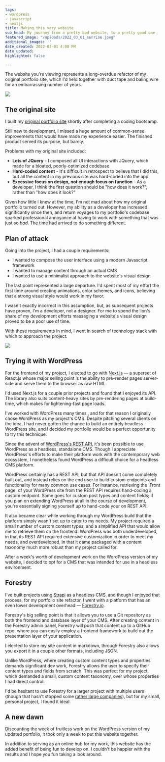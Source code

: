 ```yaml
---
tags:
- wordpress
- javascript
- nextjs
title: Making this very website
sub_head: My journey from a pretty bad website, to a pretty good one
featured_image: "/uploads/2022_03_01_sunrise.jpeg"
additional_images: ''
date_created: 2022-03-01 4:00 PM
date_updated: 
highlighted: false

---
```

The website you're viewing represents a long-overdue refactor of my original portfolio site, which I'd held together with duct tape and baling wire for an embarrassing number of years.

![](/uploads/2022_03_06_screen-shot-2022-03-06-at-12-59-21-pm.png)

## The original site

I built my [original portfolio site](http://oldsite.shanemadethat.com/) shortly after completing a coding bootcamp.

Still new to development, I missed a huge amount of common-sense improvements that would have made my experience easier. The finished product served its purpose, but barely.

Problems with my original site included:

* **Lots of JQuery** - I composed all UI interactions with JQuery, which made for a bloated, poorly-optimized codebase
* **Hard-coded content** - It's difficult in retrospect to believe that I did this, but all the content in my previous site was hard-coded into the app
* **Excessive focus on design, not enough focus on function** - As a developer, I think the first question should be "how does it work?", rather than "how does it look?"

Given how little I knew at the time, I'm not mad about how my original portfolio turned out. However, my ability as a developer has increased significantly since then, and return voyages to my portfolio's codebase sparked professional annoyance at having to work with something that was just so _bad_. The time had arrived to do something different.

## Plan of attack

Going into the project, I had a couple requirements:

* I wanted to compose the user interface using a modern Javascript framework
* I wanted to manage content through an actual CMS
* I wanted to use a minimalist approach to the website's visual design

The last point represented a large departure. I'd spent most of my effort the first time around creating animations, color schemes, and icons, believing that a strong visual style would work in my favor.

I wasn't exactly incorrect in this assumption, but, as subsequent projects have proven, I'm a developer, not a designer. For me to spend the lion's share of my development efforts massaging a website's visual design proved to be a poor use of time.

With these requirements in mind, I went in search of technology stack with which to approach the project.

![](/uploads/2022_03_06_nextjs_logo.png)

## Trying it with WordPress

For the frontend of my project, I elected to go with [Next.js](https://nextjs.org/) — a superset of React.js whose major selling point is the ability to pre-render pages server-side and serve them to the browser as raw HTML.

I'd used Next.js for a couple prior projects and found that I enjoyed its API. The library also suits content-heavy sites by pre-rendering pages at build-time, which makes for lightening-fast page loads.

I've worked with WordPress many times , and for that reason I originally chose WordPress as my project's CMS. Despite pitching several clients on the idea, I had never gotten the chance to build an entirely headless WordPress site, and I decided my portfolio would be a perfect opportunity to try this technique.

Since the advent of [WordPress's REST API](https://developer.wordpress.org/rest-api/), it's been possible to use WordPress as a headless, standalone CMS. Though I appreciate WordPress's efforts to make their platform work with the contemporary web ecosystem, I nonetheless found WordPress a difficult choice for a headless CMS platform.

WordPress certainly has a REST API, but that API doesn't come completely built out, and instead relies on the end user to build custom endpoints and functionality for many common use cases. For instance, retrieving the 'Front page' of your WordPress site from the REST API requires hand-coding a custom endpoint. Same goes for custom post types and content fields; if you plan on extending WordPress at all in the course of development, you're essentially signing yourself up to hand-code your on REST API.

It also became clear while working through my WordPress build that the platform simply wasn't set up to cater to my needs. My project required a small number of custom content types, and a simplified API that would allow me to retrieve them on the frontend. WordPress was both underdeveloped, in that its REST API required extensive customization in order to meet my needs, and overdeveloped, in that it came packaged with a content taxonomy much more robust than my project called for. 

After a week's worth of development work on the WordPress version of my website, I decided to opt for a CMS that was intended for use in a headless environment.

## Forestry

I've built projects using [Strapi](https://strapi.io/) as a headless CMS, and though I enjoyed that process, for my portfolio site refactor, I went with a platform that has an even lower development overhead — [Forestry.io](https://forestry.io/).

Forestry's big selling point is that it allows you to use a Git repository as both the frontend and database layer of your CMS. After creating content in the Forestry admin panel, Forestry will push that content up to a GitHub repo, where you can easily employ a frontend framework to build out the presentation layer of your application.

I elected to store my site content in markdown, through Forestry also allows you export it in a couple other formats, including JSON. 

Unlike WordPress, where creating custom content types and properties demands significant dev work, Forestry allows the user to specify their content types and fields from scratch. This was perfect for my project, which demanded a small, custom content taxonomy, over whose properties I had direct control.

I'd be hesitant to use Forestry for a larger project with multiple users (though that hasn't stopped some [rather large companies](https://forestry.io/showcase/)), but for my small, personal project, I found it ideal.

## A new dawn

Discounting the week of fruitless work on the WordPress version of my updated portfolio, it took only a week to put this website together. 

In addition to serving as an online hub for my work, this website has the added benefit of being fun to develop on. I couldn't be happier with the results and I hope you fun taking a look around.